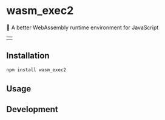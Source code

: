 # wasm_exec2

🚚 A better WebAssembly runtime environment for JavaScript

<table align=center><td>

</table>

## Installation

```sh
npm install wasm_exec2
```

## Usage

## Development
